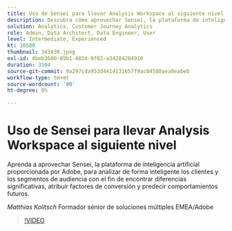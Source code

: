 ```yaml
---
title: Uso de Sensei para llevar Analysis Workspace al siguiente nivel
description: Descubra cómo aprovechar Sensei, la plataforma de inteligencia artificial proporcionada por Adobe, para analizar de forma inteligente los clientes y los segmentos de audiencia a ... (las descripciones deben tener entre 60 y 160 caracteres).
solution: Analytics, Customer Journey Analytics
role: Admin, Data Architect, Data Engineer, User
level: Intermediate, Experienced
kt: 10580
thumbnail: 343830.jpeg
exl-id: 4beb3600-89b1-4834-9f03-a34284264910
duration: 3104
source-git-commit: 9a297cda953d4414131657f9ac84580aea0eabeb
workflow-type: tm+mt
source-wordcount: '90'
ht-degree: 0%

---
```


# Uso de Sensei para llevar Analysis Workspace al siguiente nivel

Aprenda a aprovechar Sensei, la plataforma de inteligencia artificial proporcionada por Adobe, para analizar de forma inteligente los clientes y los segmentos de audiencia con el fin de encontrar diferencias significativas, atribuir factores de conversión y predecir comportamientos futuros.

*Matthias Kolitsch* Formador sénior de soluciones múltiples EMEA/Adobe

>[!VIDEO](https://video.tv.adobe.com/v/343830/?quality=12&learn=on)
